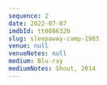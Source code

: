 ```yaml
---
sequence: 2
date: 2022-07-07
imdbId: tt0086320
slug: sleepaway-camp-1983
venue: null
venueNotes: null
medium: Blu-ray
mediumNotes: Shout, 2014
---
```



